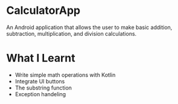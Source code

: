 # CalculatorApp

An Android application that allows the user to make basic addition, subtraction, multiplication, and division calculations.

# What I Learnt

* Write simple math operations with Kotlin
* Integrate UI buttons
* The substring function
* Exception handeling
